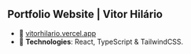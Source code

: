 ## Portfolio Website | Vitor Hilário
- 🔗 [vitorhilario.vercel.app](https://vitorhilario.vercel.app/)
- 📂 **Technologies**: React, TypeScript & TailwindCSS.